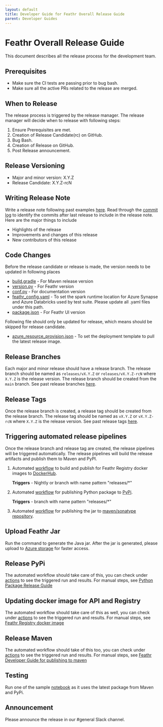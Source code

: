 ```yaml
---
layout: default
title: Developer Guide for Feathr Overall Release Guide
parent: Developer Guides
---
```


# Feathr Overall Release Guide

This document describes all the release process for the development team.

## Prerequisites

- Make sure the CI tests are passing prior to bug bash.
- Make sure all the active PRs related to the release are merged.

## When to Release

The release process is triggered by the release manager. The release manager will decide when to release with following steps:

1. Ensure Prerequisites are met.
2. Creation of Release Candidate(rc) on GitHub.
3. Bug Bash.
4. Creation of Release on GitHub.
5. Post Release announcement.

## Release Versioning

- Major and minor version: X.Y.Z
- Release Candidate: X.Y.Z-rcN

## Writing Release Note

Write a release note following past examples [here](https://github.com/feathr-ai/feathr/releases).
Read through the [commit log](https://github.com/feathr-ai/feathr/commits/main) to identify the commits after last release to include in the release note. Here are the major things to include

- Highlights of the release
- Improvements and changes of this release
- New contributors of this release

## Code Changes

Before the release candidate or release is made, the version needs to be updated in following places

- [build.gradle](https://github.com/feathr-ai/feathr/blob/main/gradle.properties#L3) - For Maven release version
- [version.py](https://github.com/feathr-ai/feathr/blob/main/feathr_project/feathr/version.py#L1) - For Feathr version
- [conf.py](https://github.com/feathr-ai/feathr/blob/main/feathr_project/docs/conf.py#L27) - For documentation version
- [feathr_config.yaml](https://github.com/feathr-ai/feathr/blob/main/feathr_project/test/test_user_workspace/feathr_config.yaml#L84) - To set the spark runtime location for Azure Synapse and Azure Databricks used by test suite. Please update all .yaml files under this path.
- [package.json](https://github.com/feathr-ai/feathr/blob/main/ui/package.json#L3) - For Feathr UI version

Following file should only be updated for release, which means should be skipped for release candidate.

- [azure_resource_provision.json](https://github.com/feathr-ai/feathr/blob/main/docs/how-to-guides/azure_resource_provision.json#L114) - To set the deployment template to pull the latest release image.

## Release Branches

Each major and minor release should have a release branch. The release branch should be named as `releases/vX.Y.Z` or `releases/vX.Y.Z-rcN` where `X.Y.Z` is the release version. The release branch should be created from the `main` branch. See past release branches [here](https://github.com/feathr-ai/feathr/branches/all?query=releases).

## Release Tags

Once the release branch is created, a release tag should be created from the release branch. The release tag should be named as `vX.Y.Z` or `vX.Y.Z-rcN` where `X.Y.Z` is the release version. See past release tags [here](https://github.com/feathr-ai/feathr/tags).

## Triggering automated release pipelines

Once the release branch and release tag are created, the release pipelines will be triggered automatically. The release pipelines will build the release artifacts and publish them to Maven and PyPI.

1. Automated [workflow](https://github.com/feathr-ai/feathr/blob/main/.github/workflows/docker-publish.yml) to build and publish for Feathr Registry docker images to [DockerHub](https://hub.docker.com/r/feathrfeaturestore/feathr-registry/tags).

    **Triggers** - Nightly or branch with name pattern "releases/*"

2. Automated [workflow](https://github.com/feathr-ai/feathr/blob/main/.github/workflows/publish-to-pypi.yml) for publishing Python package to [PyPi](https://pypi.org/project/feathr/).

    **Triggers** - branch with name pattern "releases/*"

3. Automated [workflow](https://github.com/feathr-ai/feathr/blob/main/.github/workflows/publish-to-maven.yml) for publishing the jar to [maven/sonatype repository](https://oss.sonatype.org/).

## Upload Feathr Jar

Run the command to generate the Java jar. After the jar is generated, please upload to [Azure storage](https://ms.portal.azure.com/#view/Microsoft_Azure_Storage/ContainerMenuBlade/~/overview/storageAccountId/%2Fsubscriptions%2Fa6c2a7cc-d67e-4a1a-b765-983f08c0423a%2FresourceGroups%2Fazurefeathrintegration%2Fproviders%2FMicrosoft.Storage%2FstorageAccounts%2Fazurefeathrstorage/path/public/etag/%220x8D9E6F64D62D599%22/defaultEncryptionScope/%24account-encryption-key/denyEncryptionScopeOverride//defaultId//publicAccessVal/Container) for faster access.

## Release PyPi

The automated workflow should take care of this, you can check under [actions](https://github.com/feathr-ai/feathr/actions/workflows/publish-to-pypi.yml) to see the triggered run and results. For manual steps, see [Python Package Release Guide](https://feathr-ai.github.io/feathr/dev_guide/python_package_release.html)

## Updating docker image for API and Registry

The automated workflow should take care of this as well, you can check under [actions](https://github.com/feathr-ai/feathr/actions/workflows/docker-publish.yml) to see the triggered run and results. For manual steps, see [Feathr Registry docker image](https://feathr-ai.github.io/feathr/dev_guide/build-and-push-feathr-registry-docker-image.html)

## Release Maven

The automated workflow should take of this too, you can check under [actions](https://github.com/feathr-ai/feathr/blob/main/.github/workflows/publish-to-maven.yml) to see the triggered run and results. For manual steps, see [Feathr Developer Guide for publishing to maven](https://feathr-ai.github.io/feathr/dev_guide/publish_to_maven.html)

## Testing

Run one of the sample [notebook](https://github.com/feathr-ai/feathr/blob/main/docs/samples/azure_synapse/product_recommendation_demo.ipynb) as it uses the latest package from Maven and PyPi.

## Announcement

Please announce the release in our #general Slack channel.
